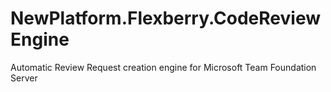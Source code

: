 # NewPlatform.Flexberry.CodeReviewEngine
Automatic Review Request creation engine for Microsoft Team Foundation Server
